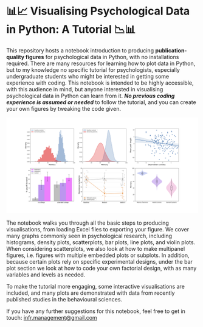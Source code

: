 # 📊📈 Visualising Psychological Data in Python: A Tutorial 📉📊

This repository hosts a notebook introduction to producing **publication-quality figures** for psychological data in Python, with no installations required. There are many resources for learning how to plot data in Python, but to my knowledge no specific tutorial for psychologists, especially undergraduate students who might be interested in getting some experience with coding. This notebook is intended to be highly accessible, with this audience in mind, but anyone interested in visualising psychological data in Python can learn from it. ***No previous coding experience is assumed or needed*** to follow the tutorial, and you can create your own figures by tweaking the code given.

![](https://github.com/FrancescoInnocenti/Visualising_Psychological_Data_in_Python/blob/main/Combined_plots_figure.png)

The notebook walks you through all the basic steps to producing visualisations, from loading Excel files to exporting your figure. We cover many graphs commonly seen in psychological research, including histograms, density plots, scatterplots, bar plots, line plots, and violin plots. When considering scatterplots, we also look at how to make multipanel figures, i.e. figures with multiple embedded plots or subplots. In addition, because certain plots rely on specific experimental designs, under the bar plot section we look at how to code your own factorial design, with as many variables and levels as needed.

To make the tutorial more engaging, some interactive visualisations are included, and many plots are demonstrated with data from recently published studies in the behavioural sciences.

If you have any further suggestions for this notebook, feel free to get in touch: infr.management@gmail.com
